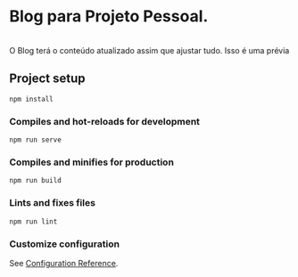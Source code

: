 # Blog para Projeto Pessoal. 
</br>
O Blog terá o conteúdo atualizado assim que ajustar tudo. Isso é uma prévia

## Project setup
```
npm install
```

### Compiles and hot-reloads for development
```
npm run serve
```

### Compiles and minifies for production
```
npm run build
```

### Lints and fixes files
```
npm run lint
```

### Customize configuration
See [Configuration Reference](https://cli.vuejs.org/config/).
